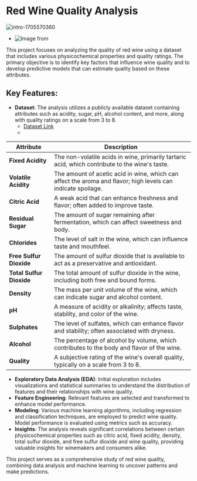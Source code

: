 # Red Wine Quality Analysis  

![intro-1705570360](https://github.com/user-attachments/assets/151445aa-96c0-41fd-aa07-e2b4f4920c69)
- ![Image from](https://www.google.com/url?sa=i&url=https%3A%2F%2Fwww.foodrepublic.com%2F1495854%2Fhow-long-unopened-red-wine-lasts%2F&psig=AOvVaw0pZrmdaFYvAHf-mZRoZQ63&ust=1739105109136000&source=images&cd=vfe&opi=89978449&ved=0CBQQjRxqFwoTCJjRp8WNtIsDFQAAAAAdAAAAABAE)

This project focuses on analyzing the quality of red wine using a dataset that includes various physicochemical properties and quality ratings. The primary objective is to identify key factors that influence wine quality and to develop predictive models that can estimate quality based on these attributes.

## Key Features:
- **Dataset**: The analysis utilizes a publicly available dataset containing attributes such as acidity, sugar, pH, alcohol content, and more, along with quality ratings on a scale from 3 to 8. 
  - [Dataset Link](https://archive.ics.uci.edu/ml/machine-learning-databases/wine-quality/winequality-red.csv)
  - 
| Attribute                | Description                                                                                                   |
|--------------------------|-------------------------------------------------------------------------------------------------              |
| **Fixed Acidity**        | The non-volatile acids in wine, primarily tartaric acid, which contribute to the wine's taste.                |
| **Volatile Acidity**     | The amount of acetic acid in wine, which can affect the aroma and flavor; high levels can indicate spoilage.  |
| **Citric Acid**          | A weak acid that can enhance freshness and flavor; often added to improve taste.                              |
| **Residual Sugar**       | The amount of sugar remaining after fermentation, which can affect sweetness and body.                        |
| **Chlorides**            | The level of salt in the wine, which can influence taste and mouthfeel.                                       |
| **Free Sulfur Dioxide**  | The amount of sulfur dioxide that is available to act as a preservative and antioxidant.                      |
| **Total Sulfur Dioxide** | The total amount of sulfur dioxide in the wine, including both free and bound forms.                          |
| **Density**              | The mass per unit volume of the wine, which can indicate sugar and alcohol content.                           |
| **pH**                   | A measure of acidity or alkalinity; affects taste, stability, and color of the wine.                          |
| **Sulphates**            | The level of sulfates, which can enhance flavor and stability; often associated with dryness.                 |
| **Alcohol**              | The percentage of alcohol by volume, which contributes to the body and flavor of the wine.                    |
| **Quality**              | A subjective rating of the wine's overall quality, typically on a scale from 3 to 8.                          |

    
- **Exploratory Data Analysis (EDA)**: Initial exploration includes visualizations and statistical summaries to understand the distribution of features and their relationships with wine quality.
- **Feature Engineering**: Relevant features are selected and transformed to enhance model performance.
- **Modeling**: Various machine learning algorithms, including regression and classification techniques, are employed to predict wine quality. Model performance is evaluated using metrics such as accuracy.
- **Insights**: The analysis reveals significant correlations between certain physicochemical properties such as citric acid, fixed acidity, density, total sulfur dioxide, and free sulfur dioxide and wine quality, providing valuable insights for winemakers and consumers alike.

This project serves as a comprehensive study of red wine quality, combining data analysis and machine learning to uncover patterns and make predictions.
